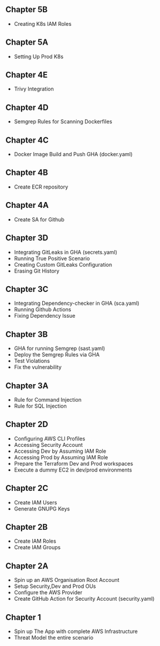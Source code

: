 ## Chapter 5B

- Creating K8s IAM Roles

## Chapter 5A

- Setting Up Prod K8s

## Chapter 4E

- Trivy Integration

## Chapter 4D

- Semgrep Rules for Scanning Dockerfiles

## Chapter 4C

- Docker Image Build and Push GHA (docker.yaml)

## Chapter 4B

- Create ECR repository

## Chapter 4A

- Create SA for Github

## Chapter 3D

- Integrating GitLeaks in GHA (secrets.yaml) 
- Running True Positive Scenario
- Creating Custom GitLeaks Configuration
- Erasing Git History

## Chapter 3C

- Integrating Dependency-checker in GHA (sca.yaml)
- Running Github Actions
- Fixing Dependency Issue

## Chapter 3B

- GHA for running Semgrep (sast.yaml)
- Deploy the Semgrep Rules via GHA
- Test Violations
- Fix the vulnerability

## Chapter 3A

- Rule for Command Injection
- Rule for SQL Injection

## Chapter 2D

- Configuring AWS CLI Profiles
- Accessing Security Account
- Accessing Dev by Assuming IAM Role
- Accessing Prod by Assuming IAM Role
- Prepare the Terraform Dev and Prod workspaces
- Execute a dummy EC2 in dev/prod environments

## Chapter 2C

- Create IAM Users
- Generate GNUPG Keys

## Chapter 2B

- Create IAM Roles
- Create IAM Groups

## Chapter 2A

- Spin up an AWS Organisation Root Account
- Setup Security,Dev and Prod OUs
- Configure the AWS Provider
- Create GitHub Action for Security Account (security.yaml)

## Chapter 1

- Spin up The App with complete AWS Infrastructure
- Threat Model the entire scenario